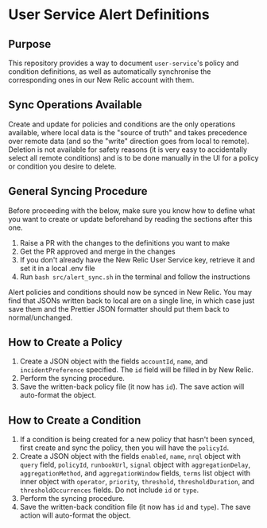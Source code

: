 # User Service Alert Definitions

## Purpose

This repository provides a way to document `user-service`'s policy and condition definitions, as well as automatically synchronise the corresponding ones in our New Relic account with them.

## Sync Operations Available

Create and update for policies and conditions are the only operations available, where local data is the "source of truth" and takes precedence over remote data (and so the "write" direction goes from local to remote). Deletion is not available for safety reasons (it is very easy to accidentally select all remote conditions) and is to be done manually in the UI for a policy or condition you desire to delete.

## General Syncing Procedure

Before proceeding with the below, make sure you know how to define what you want to create or update beforehand by reading the sections after this one.

1. Raise a PR with the changes to the definitions you want to make
2. Get the PR approved and merge in the changes
3. If you don't already have the New Relic User Service key, retrieve it and set it in a local .env file
4. Run `bash src/alert_sync.sh` in the terminal and follow the instructions

Alert policies and conditions should now be synced in New Relic. 
You may find that JSONs written back to local are on a single line, in which case just save them and the Prettier JSON formatter should put them back to normal/unchanged.

## How to Create a Policy

1. Create a JSON object with the fields `accountId`, `name`, and `incidentPreference` specified. The `id` field will be filled in by New Relic.
2. Perform the syncing procedure.
3. Save the written-back policy file (it now has `id`). The save action will auto-format the object.

## How to Create a Condition

1. If a condition is being created for a new policy that hasn't been synced, first create and sync the policy, then you will have the `policyId`.
2. Create a JSON object with the fields `enabled`, `name`, `nrql` object with `query` field, `policyId`, `runbookUrl`, `signal` object with `aggregationDelay`, `aggregationMethod`, and `aggregationWindow` fields, `terms` list object with inner object with `operator`, `priority`, `threshold`, `thresholdDuration`, and `thresholdOccurrences` fields. Do not include `id` or `type`.
3. Perform the syncing procedure.
4. Save the written-back condition file (it now has `id` and `type`). The save action will auto-format the object.